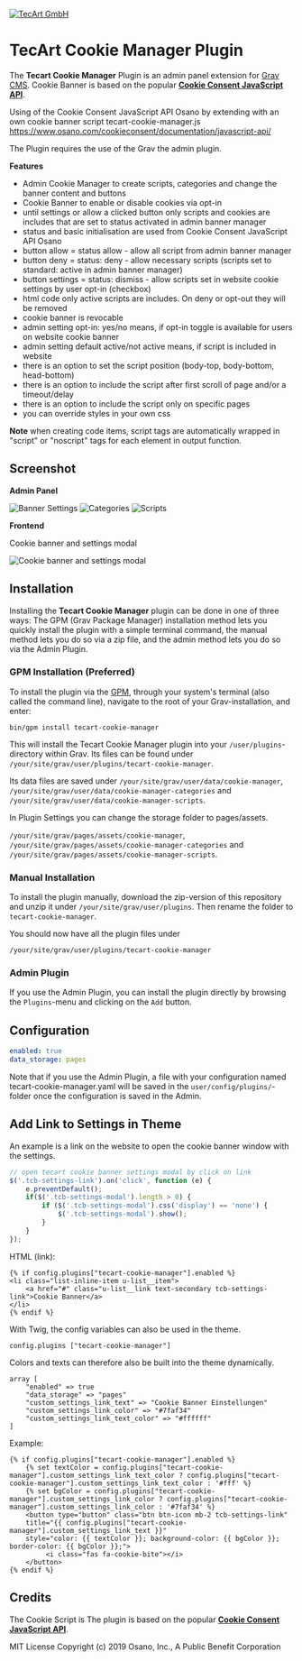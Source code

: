[![TecArt GmbH](tecart-logo-rgba_h120.png)](https://www.tecart.de)

# TecArt Cookie Manager Plugin

The **Tecart Cookie Manager** Plugin is an admin panel extension for [Grav CMS](http://github.com/getgrav/grav).
Cookie Banner is based on the popular **[Cookie Consent JavaScript API](https://www.osano.com/cookieconsent/documentation/javascript-api/)**.

Using of the Cookie Consent JavaScript API Osano by extending with an own cookie banner script tecart-cookie-manager.js
https://www.osano.com/cookieconsent/documentation/javascript-api/

The Plugin requires the use of the Grav the admin plugin.

**Features**
- Admin Cookie Manager to create scripts, categories and change the banner content and buttons
- Cookie Banner to enable or disable cookies via opt-in
- until settings or allow a clicked button only scripts and cookies are includes that are set to status activated in admin banner manager
- status and basic initialisation are used from Cookie Consent JavaScript API Osano
- button allow = status allow - allow all script from admin banner manager
- button deny = status: deny - allow necessary scripts (scripts set to standard: active in admin banner manager)
- button settings = status: dismiss - allow scripts set in website cookie settings by user opt-in (checkbox)
- html code only active scripts are includes. On deny or opt-out they will be removed
- cookie banner is revocable
- admin setting opt-in: yes/no means, if opt-in toggle is available for users on website cookie banner
- admin setting default active/not active means, if script is included in website
- there is an option to set the script position (body-top, body-bottom, head-bottom)
- there is an option to include the script after first scroll of page and/or a timeout/delay
- there is an option to include the script only on specific pages
- you can override styles in your own css

**Note**
when creating code items, script tags are automatically wrapped in "script" or "noscript" tags for each element in output function.

## Screenshot

**Admin Panel**

![Banner Settings](screenshot_admin_banner.png)
![Categories](screenshot_admin_categories.png)
![Scripts](screenshot_admin_scripts.png)

**Frontend**

Cookie banner and settings modal

![Cookie banner and settings modal](screenshot_frontend.png)

## Installation

Installing the **Tecart Cookie Manager** plugin can be done in one of three ways: The GPM (Grav Package Manager) installation method lets you quickly install the plugin with a simple terminal command, the manual method lets you do so via a zip file, and the admin method lets you do so via the Admin Plugin.

### GPM Installation (Preferred)

To install the plugin via the [GPM](http://learn.getgrav.org/advanced/grav-gpm), through your system's terminal (also called the command line), navigate to the root of your Grav-installation, and enter:

    bin/gpm install tecart-cookie-manager

This will install the Tecart Cookie Manager plugin into your `/user/plugins`-directory within Grav.
Its files can be found under `/your/site/grav/user/plugins/tecart-cookie-manager`.

Its data files are saved under
`/your/site/grav/user/data/cookie-manager`,
`/your/site/grav/user/data/cookie-manager-categories` and
`/your/site/grav/user/data/cookie-manager-scripts`.

In Plugin Settings you can change the storage folder to pages/assets.

`/your/site/grav/pages/assets/cookie-manager`,
`/your/site/grav/pages/assets/cookie-manager-categories` and
`/your/site/grav/pages/assets/cookie-manager-scripts`.

### Manual Installation

To install the plugin manually, download the zip-version of this repository and unzip it under `/your/site/grav/user/plugins`. Then rename the folder to `tecart-cookie-manager`.

You should now have all the plugin files under

    /your/site/grav/user/plugins/tecart-cookie-manager

### Admin Plugin

If you use the Admin Plugin, you can install the plugin directly by browsing the `Plugins`-menu and clicking on the `Add` button.

## Configuration

```yaml
enabled: true
data_storage: pages
```

Note that if you use the Admin Plugin, a file with your configuration named tecart-cookie-manager.yaml will be saved in the `user/config/plugins/`-folder once the configuration is saved in the Admin.

## Add Link to Settings in Theme

An example is a link on the website to open the cookie banner window with the settings.

```JavaScript
// open tecart cookie banner settings modal by click on link
$('.tcb-settings-link').on('click', function (e) {
    e.preventDefault();
    if($('.tcb-settings-modal').length > 0) {
        if ($('.tcb-settings-modal').css('display') == 'none') {
            $('.tcb-settings-modal').show();
        }
    }
});
```
HTML (link):

```twig
{% if config.plugins["tecart-cookie-manager"].enabled %}
<li class="list-inline-item u-list__item">
    <a href="#" class="u-list__link text-secondary tcb-settings-link">Cookie Banner</a>
</li>
{% endif %}
```

With Twig, the config variables can also be used in the theme.

```twig
config.plugins ["tecart-cookie-manager"]
```

Colors and texts can therefore also be built into the theme dynamically.

```twig
array [
    "enabled" => true
    "data_storage" => "pages"
    "custom_settings_link_text" => "Cookie Banner Einstellungen"
    "custom_settings_link_color" => "#7faf34"
    "custom_settings_link_text_color" => "#ffffff"
]
```

Example:

```twig
{% if config.plugins["tecart-cookie-manager"].enabled %}
    {% set textColor = config.plugins["tecart-cookie-manager"].custom_settings_link_text_color ? config.plugins["tecart-cookie-manager"].custom_settings_link_text_color : '#fff' %}
    {% set bgColor = config.plugins["tecart-cookie-manager"].custom_settings_link_color ? config.plugins["tecart-cookie-manager"].custom_settings_link_color : '#7faf34' %}
    <button type="button" class="btn btn-icon mb-2 tcb-settings-link"
    title="{{ config.plugins["tecart-cookie-manager"].custom_settings_link_text }}"
    style="color: {{ textColor }}; background-color: {{ bgColor }}; border-color: {{ bgColor }};">
         <i class="fas fa-cookie-bite"></i>
    </button>
{% endif %}
```

## Credits

The Cookie Script is The plugin is based on the popular **[Cookie Consent JavaScript API](https://www.osano.com/cookieconsent/documentation/javascript-api/)**.

MIT License
Copyright (c) 2019 Osano, Inc., A Public Benefit Corporation

